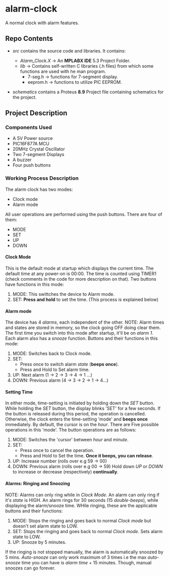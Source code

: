 # alarm-clock
A normal clock with alarm features.

## Repo Contents

- *src* contains the source code and libraries. It contains:
  - *Alarm_Clock.X* -> An **MPLABX IDE** 5.3 Project Folder.
  - *lib* -> Contains self-written C libraries (.h files) from which some functions are used with he man program.
    - 7-seg.h -> functions for 7-segment display.
    - eeprom.h -> functions to utilize PIC EEPROM.

- *schematics* contains a Proteus **8.9** Project file containing schematics for the project.

## Project Description

### Components Used
- A 5V Power source
- PIC16F877A MCU
- 20MHz Crystal Oscillator
- Two 7-segment Displays
- A buzzer
- Four push buttons

### Working Process Description
The alarm clock has two modes:
- Clock mode
- Alarm mode

All user operations are performed using the push buttons.
There are four of them:
- MODE
- SET
- UP
- DOWN

#### Clock Mode
This is the default mode at startup which displays the current time.
The default time at any power-on is 00:00.
The time is counted using TIMER1 (check comments in the code for more description on that).
Two buttons have functions in this mode:
1. MODE: This swittches the device to Alarm mode.
2. SET: **Press and hold** to set the time. (This process is explained below)

#### Alarm mode
The device has 4 *alarms*, each independent of the other.
NOTE: Alarm times and states are stored in memory, so the clock going OFF doing clear them.
The first time you switch into this mode after startup, it'll be on *alarm 1*.
Each alarm also has a *snooze* function.
Buttons and their functions in this mode:
1. MODE: Switches back to Clock mode.
2. SET:
    - Press once to switch alarm *state* (**beeps once**).
    - Press and Hold to Set alarm time.
3. UP: Next alarm (1 -> 2 -> 3 -> 4 -> 1 ...)
4. DOWN: Previous alarm (4 -> 3 -> 2 -> 1 -> 4...)

#### Setting Time
In either mode, time-setting is initiated by holding down the *SET* button.
While holding the *SET* button, the display blinks 'SET' for a few seconds.
If the button is released during this period, the operation is cancelled.
Otherwise, the clock enters the time-setting 'mode' and **beeps once** immediately.
By default, the cursor is on the *hour*.
There are Five possible operations in this 'mode'. The button operations are as follows:
1. MODE: Switches the 'cursor' between *hour* and *minute*.
2. SET:
    - Press once to cancel the operation.
    - Press and Hold to Set the time. **Once it beeps, you can release**.
3. UP: Increase number (rolls over e.g 59 -> 00)
4. DOWN: Previous alarm (rolls over e.g 00 -> 59)
Hold down *UP* or *DOWN* to increase or decrease (respectively) **continually**.

#### Alarms: Ringing and Snoozing
NOTE: Alarms can only ring while in *Clock Mode*.
An alarm can only ring if it's *state* is HIGH.
An alarm rings for 30 seconds (15 *double-beeps*), while displaying the alarm/snooze time.
WHile ringing, these are the applicable buttons and their functions:
1. MODE: Stops the ringing and goes back to normal *Clock mode* but doesn't set alarm state to LOW.
2. SET: Stops the ringing and goes back to normal *Clock mode*. Sets alarm state to LOW.
3. UP: Snooze by 5 minutes.

If the ringing is not stopped manually, the alarm is automatically snoozed by 5 mins.
*Auto-snooze* can only work maximum of 3 times i.e the max *auto-snooze* time you can have is *alarm time* + 15 minutes. Though, manual snoozes can go forever.

